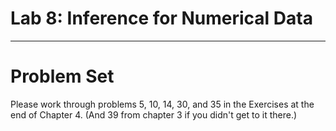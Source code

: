 Lab 8: Inference for Numerical Data
================

-----

# Problem Set

Please work through problems 5, 10, 14, 30, and 35 in the Exercises at
the end of Chapter 4. (And 39 from chapter 3 if you didn't get to it there.)
